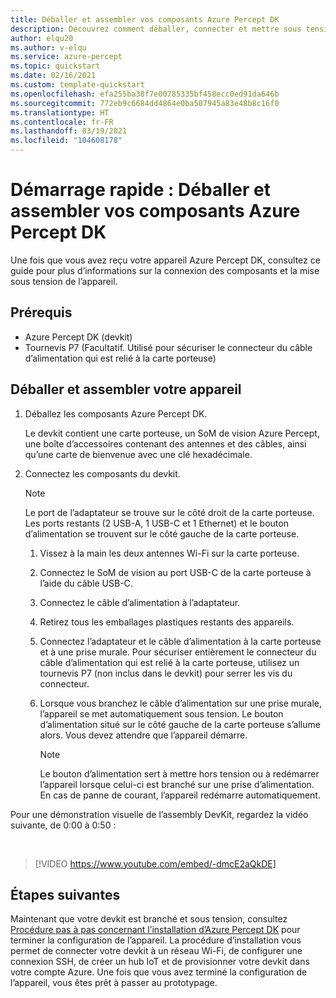 ```yaml
---
title: Déballer et assembler vos composants Azure Percept DK
description: Découvrez comment déballer, connecter et mettre sous tension votre appareil Azure Percept DK
author: elqu20
ms.author: v-elqu
ms.service: azure-percept
ms.topic: quickstart
ms.date: 02/16/2021
ms.custom: template-quickstart
ms.openlocfilehash: efa255ba38f7e00785335bf458ecc0ed91da646b
ms.sourcegitcommit: 772eb9c6684dd4864e0ba507945a83e48b8c16f0
ms.translationtype: HT
ms.contentlocale: fr-FR
ms.lasthandoff: 03/19/2021
ms.locfileid: "104608178"
---
```

# <a name="quickstart-unbox-and-assemble-your-azure-percept-dk-components"></a>Démarrage rapide : Déballer et assembler vos composants Azure Percept DK

Une fois que vous avez reçu votre appareil Azure Percept DK, consultez ce guide pour plus d’informations sur la connexion des composants et la mise sous tension de l’appareil.

## <a name="prerequisites"></a>Prérequis

- Azure Percept DK (devkit)
- Tournevis P7 (Facultatif. Utilisé pour sécuriser le connecteur du câble d’alimentation qui est relié à la carte porteuse)

## <a name="unbox-and-assemble-your-device"></a>Déballer et assembler votre appareil

1. Déballez les composants Azure Percept DK.

    Le devkit contient une carte porteuse, un SoM de vision Azure Percept, une boîte d’accessoires contenant des antennes et des câbles, ainsi qu’une carte de bienvenue avec une clé hexadécimale.

1. Connectez les composants du devkit.

    > [!NOTE]
    > Le port de l’adaptateur se trouve sur le côté droit de la carte porteuse. Les ports restants (2 USB-A, 1 USB-C et 1 Ethernet) et le bouton d’alimentation se trouvent sur le côté gauche de la carte porteuse.

    1. Vissez à la main les deux antennes Wi-Fi sur la carte porteuse.

    1. Connectez le SoM de vision au port USB-C de la carte porteuse à l’aide du câble USB-C.

    1. Connectez le câble d’alimentation à l’adaptateur.

    1. Retirez tous les emballages plastiques restants des appareils.

    1. Connectez l’adaptateur et le câble d’alimentation à la carte porteuse et à une prise murale. Pour sécuriser entièrement le connecteur du câble d’alimentation qui est relié à la carte porteuse, utilisez un tournevis P7 (non inclus dans le devkit) pour serrer les vis du connecteur.

    1. Lorsque vous branchez le câble d’alimentation sur une prise murale, l’appareil se met automatiquement sous tension. Le bouton d’alimentation situé sur le côté gauche de la carte porteuse s’allume alors. Vous devez attendre que l’appareil démarre.

        > [!NOTE]
        > Le bouton d’alimentation sert à mettre hors tension ou à redémarrer l’appareil lorsque celui-ci est branché sur une prise d’alimentation. En cas de panne de courant, l’appareil redémarre automatiquement.

Pour une démonstration visuelle de l’assembly DevKit, regardez la vidéo suivante, de 0:00 à 0:50 :

</br>

> [!VIDEO https://www.youtube.com/embed/-dmcE2aQkDE]

## <a name="next-steps"></a>Étapes suivantes

Maintenant que votre devkit est branché et sous tension, consultez [Procédure pas à pas concernant l’installation d’Azure Percept DK](./quickstart-percept-dk-set-up.md) pour terminer la configuration de l’appareil. La procédure d’installation vous permet de connecter votre devkit à un réseau Wi-Fi, de configurer une connexion SSH, de créer un hub IoT et de provisionner votre devkit dans votre compte Azure. Une fois que vous avez terminé la configuration de l’appareil, vous êtes prêt à passer au prototypage.